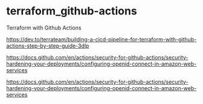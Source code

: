 # terraform_github-actions
Terraform with Github Actions


https://dev.to/terrateam/building-a-cicd-pipeline-for-terraform-with-github-actions-step-by-step-guide-3dlp


https://docs.github.com/en/actions/security-for-github-actions/security-hardening-your-deployments/configuring-openid-connect-in-amazon-web-services

https://docs.github.com/en/actions/security-for-github-actions/security-hardening-your-deployments/configuring-openid-connect-in-amazon-web-services
